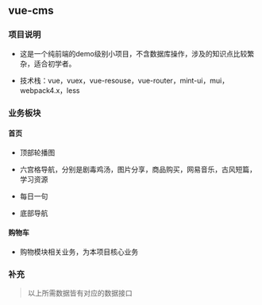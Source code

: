 ## vue-cms

###  项目说明
* 这是一个纯前端的demo级别小项目，不含数据库操作，涉及的知识点比较繁杂，适合初学者。

* 技术栈：vue，vuex，vue-resouse，vue-router，mint-ui，mui，webpack4.x，less

### 业务板块

#### 首页

* 顶部轮播图
	
* 六宫格导航，分别是剧毒鸡汤，图片分享，商品购买，网易音乐，古风短篇，学习资源

* 每日一句

* 底部导航




#### 购物车

* 购物模块相关业务，为本项目核心业务


### 补充

> 以上所需数据皆有对应的数据接口
